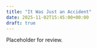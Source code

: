 ```yaml
---
title: "It Was Just an Accident"
date: 2025-11-02T15:45:00+00:00
draft: true
---
```


Placeholder for review.
